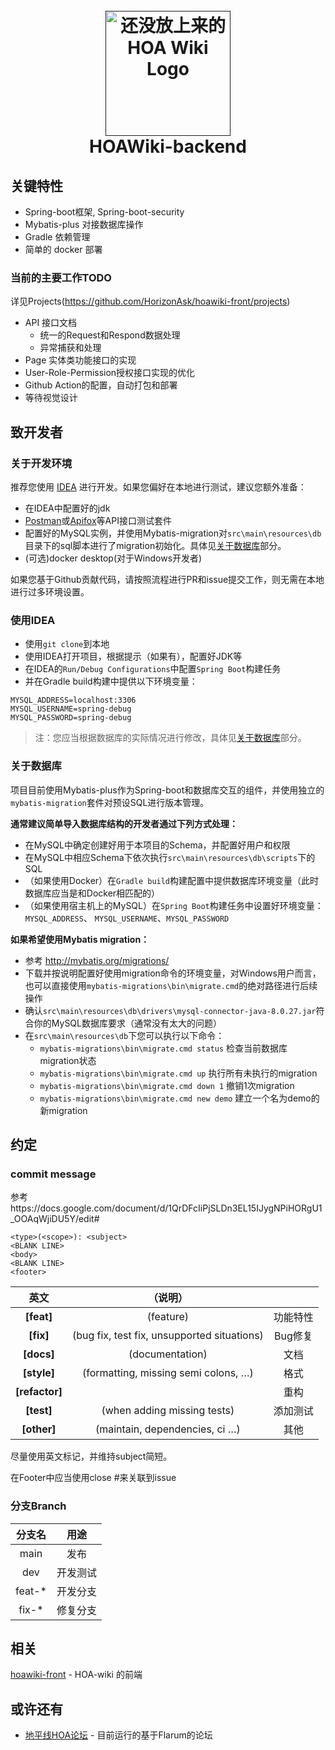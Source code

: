 <h1 style="text-align: center;">
  <br>
  <a href="">
<img src="" alt="还没放上来的HOA Wiki Logo" width="200">
</a>
  <br>
  HOAWiki-backend
  <br>
</h1>

## 关键特性

- Spring-boot框架, Spring-boot-security
- Mybatis-plus 对接数据库操作
- Gradle 依赖管理
- 简单的 docker 部署

### 当前的主要工作TODO

详见Projects(https://github.com/HorizonAsk/hoawiki-front/projects)

- API 接口文档
    - 统一的Request和Respond数据处理
    - 异常捕获和处理
- Page 实体类功能接口的实现
- User-Role-Permission授权接口实现的优化
- Github Action的配置，自动打包和部署
- 等待视觉设计

## 致开发者

### 关于开发环境

推荐您使用 [IDEA](https://www.jetbrains.com/zh-cn/idea/ ) 进行开发。如果您偏好在本地进行测试，建议您额外准备：

- 在IDEA中配置好的jdk
- [Postman](https://www.postman.com/downloads/ )或[Apifox](https://www.apifox.cn/ )等API接口测试套件
- 配置好的MySQL实例，并使用Mybatis-migration对`src\main\resources\db`目录下的sql脚本进行了migration初始化。具体见[关于数据库](#关于数据库)部分。
- (可选)docker desktop(对于Windows开发者)

如果您基于Github贡献代码，请按照流程进行PR和issue提交工作，则无需在本地进行过多环境设置。

### 使用IDEA

- 使用`git clone`到本地
- 使用IDEA打开项目，根据提示（如果有），配置好JDK等
- 在IDEA的`Run/Debug Configurations`中配置`Spring Boot`构建任务
- 并在Gradle build构建中提供以下环境变量：

```
MYSQL_ADDRESS=localhost:3306
MYSQL_USERNAME=spring-debug
MYSQL_PASSWORD=spring-debug
```

> 注：您应当根据数据库的实际情况进行修改，具体见[关于数据库](#关于数据库)部分。

### 关于数据库

项目目前使用Mybatis-plus作为Spring-boot和数据库交互的组件，并使用独立的`mybatis-migration`套件对预设SQL进行版本管理。

**通常建议简单导入数据库结构的开发者通过下列方式处理：**

- 在MySQL中确定创建好用于本项目的Schema，并配置好用户和权限
- 在MySQL中相应Schema下依次执行`src\main\resources\db\scripts`下的SQL
- （如果使用Docker）在`Gradle build`构建配置中提供数据库环境变量（此时数据库应当是和Docker相匹配的）
- （如果使用宿主机上的MySQL）在`Spring Boot`构建任务中设置好环境变量：`MYSQL_ADDRESS`、 `MYSQL_USERNAME`、`MYSQL_PASSWORD`

**如果希望使用Mybatis migration：**

- 参考 http://mybatis.org/migrations/
- 下载并按说明配置好使用migration命令的环境变量，对Windows用户而言，也可以直接使用`mybatis-migrations\bin\migrate.cmd`的绝对路径进行后续操作
- 确认`src\main\resources\db\drivers\mysql-connector-java-8.0.27.jar`符合你的MySQL数据库要求（通常没有太大的问题）
- 在`src\main\resources\db`下您可以执行以下命令：
    - `mybatis-migrations\bin\migrate.cmd status` 检查当前数据库migration状态
    - `mybatis-migrations\bin\migrate.cmd up` 执行所有未执行的migration
    - `mybatis-migrations\bin\migrate.cmd down 1` 撤销1次migration
    - `mybatis-migrations\bin\migrate.cmd new demo` 建立一个名为demo的新migration

## 约定

<span id="约定"></span>

### commit message

参考https://docs.google.com/document/d/1QrDFcIiPjSLDn3EL15IJygNPiHORgU1_OOAqWjiDU5Y/edit#

```
<type>(<scope>): <subject>
<BLANK LINE>
<body>
<BLANK LINE>
<footer>
```

|       英文       |                    （说明）                     |       |
|:--------------:|:-------------------------------------------:|:-----:|
|   **[feat]**   |                  (feature)                  | 功能特性  |
|   **[fix]**    | (bug fix, test fix, unsupported situations) | Bug修复 |
|   **[docs]**   |               (documentation)               |  文档   |
|  **[style]**   |    (formatting, missing semi colons, …)     |  格式   |
| **[refactor]** |                                             |  重构   |
|   **[test]**   |         (when adding missing tests)         | 添加测试  |
|  **[other]**   |       (maintain, dependencies, ci …)        |  其他   |

尽量使用英文标记，并维持subject简短。

在Footer中应当使用close #<issue number>来关联到issue

### 分支Branch

|  分支名   |  用途  |
|:------:|:----:|
|  main  |  发布  |
|  dev   | 开发测试 |
| feat-* | 开发分支 |
| fix-*  | 修复分支 |

## 相关

[hoawiki-front](https://github.com/HorizonAsk/hoawiki-front) - HOA-wiki 的前端

## 或许还有

- [地平线HOA论坛](https://horizonask.top/) - 目前运行的基于Flarum的论坛